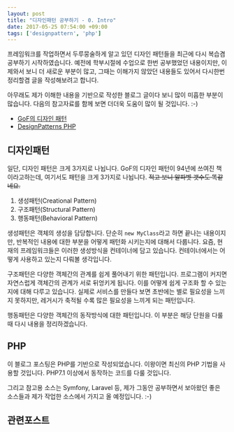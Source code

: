 ```yaml
---
layout: post
title: "디자인패턴 공부하기 - 0. Intro"
date: 2017-05-25 07:54:00 +09:00
tags: ['designpattern', 'php']
---
```


프레임워크를 작업하면서 두루뭉술하게 알고 있던 디자인 패턴들을 최근에 다시 복습겸 공부하기 시작하였습니다.
예전에 학부시절에 수업으로 한번 공부했었던 내용이지만, 이제와서 보니 더 새로운 부분이 많고, 그때는 이해가지 않았던 내용들도 있어서 다시한번 정리할겸 글을 작성해보려고 합니다.

아무래도 제가 이해한 내용을 기반으로 작성한 블로그 글이다 보니 많이 미흡한 부분이 많습니다. 다음의 참고자료를 함께 보면 더더욱 도움이 많이 될 것입니다. :-)

- [GoF의 디자인 패턴](http://www.yes24.com/24/goods/17525598)
- [DesignPatterns PHP](http://designpatternsphp.readthedocs.io/en/latest/README.html)

## 디자인패턴

일단, 디자인 패턴은 크게 3가지로 나뉩니다. GoF의 디자인 패턴이 94년에 쓰여진 책이라고하는데, 여기서도 패턴을 크게 3가지로 나뉩니다. ~~적고 보니 알파벳 갯수도 똑같네요.~~

1. 생성패턴(Creational Pattern)
2. 구조패턴(Structural Pattern)
3. 행동패턴(Behavioral Pattern)

생성패턴은 객체의 생성을 담당합니다. 단순히 `new MyClass`라고 하면 끝나는 내용이지만, 반복적인 내용에 대한 부분을 어떻게 패턴화 시키는지에 대해서 다룹니다. 요즘, 현재의 프레임워크들은 이러한 생성방식을 컨테이너에 담고 있습니다. 컨테이너에서는 어떻게 사용하고 있는지 다뤄볼 생각입니다.

구조패턴은 다양한 객체간의 관계를 쉽게 풀어내기 위한 패턴입니다. 프로그램이 커지면 자연스럽게 객체간의 관계가 서로 뒤엉키게 됩니다. 이를 어떻게 쉽게 구조화 할 수 있는지에 대해 다루고 있습니다. 실제로 서비스를 만들다 보면 초반에는 별로 필요성을 느끼지 못하지만, 레거시가 축적될 수록 많은 필요성을 느끼게 되는 패턴입니다.

행동패턴은 다양한 객체간의 동작방식에 대한 패턴입니다. 이 부분은 해당 단원을 다룰 때 다시 내용을 정리하겠습니다.


## PHP

이 블로그 포스팅은 PHP를 기반으로 작성되었습니다. 이왕이면 최신의 PHP 기법을 사용할 것입니다. PHP7.1 이상에서 동작하는 코드를 다룰 것입니다.

그리고 참고용 소스는 Symfony, Laravel 등, 제가 그동안 공부하면서 보아왔던 좋은 소스들과 제가 작업한 소스에서 가지고 올 예정입니다. :-)

## 관련포스트

